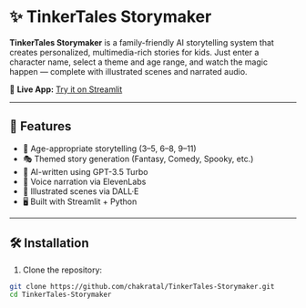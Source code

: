 # ✨ TinkerTales Storymaker

**TinkerTales Storymaker** is a family-friendly AI storytelling system that creates personalized, multimedia-rich stories for kids. Just enter a character name, select a theme and age range, and watch the magic happen — complete with illustrated scenes and narrated audio.

🔗 **Live App:** [Try it on Streamlit](https://tinkertales-storymaker.streamlit.app)

---

## 🚀 Features

- 🧒 Age-appropriate storytelling (3–5, 6–8, 9–11)
- 🎭 Themed story generation (Fantasy, Comedy, Spooky, etc.)
- 🧠 AI-written using GPT-3.5 Turbo
- 🎤 Voice narration via ElevenLabs
- 🎨 Illustrated scenes via DALL·E
- 🖥️ Built with Streamlit + Python

---

## 🛠 Installation

1. Clone the repository:

```bash
git clone https://github.com/chakratal/TinkerTales-Storymaker.git
cd TinkerTales-Storymaker